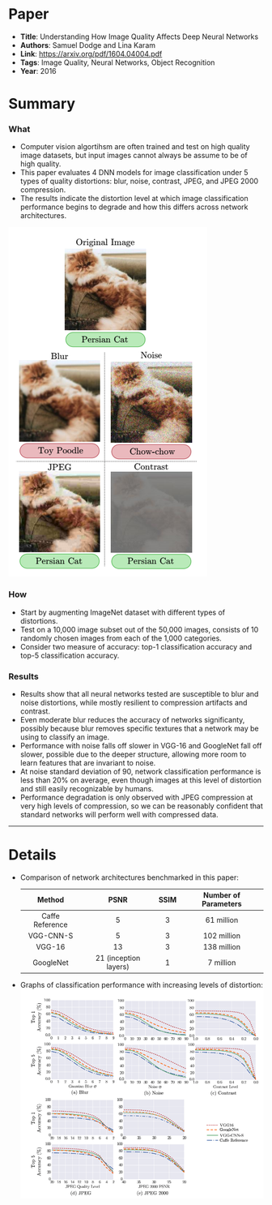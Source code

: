 # Paper

* **Title**: Understanding How Image Quality Affects Deep Neural Networks
* **Authors**: Samuel Dodge and Lina Karam
* **Link**: https://arxiv.org/pdf/1604.04004.pdf
* **Tags**: Image Quality, Neural Networks, Object Recognition
* **Year**: 2016

# Summary

### What

  * Computer vision algortihsm are often trained and test on high quality image datasets, but input images cannot always be assume to be of high quality.
  * This paper evaluates 4 DNN models for image classification under 5 types of quality distortions: blur, noise, contrast, JPEG, and JPEG 2000 compression.
  * The results indicate the distortion level at which image classification performance begins to degrade and how this differs across network architectures.
  
![Image Distortion Types](img/image_quality_dnns/1.png?raw=true "Image distortions")

### How

  * Start by augmenting ImageNet dataset with different types of distortions.
  * Test on a 10,000 image subset out of the 50,000 images, consists of 10 randomly chosen images from each of the 1,000 categories.
  * Consider two measure of accuracy: top-1 classification accuracy and top-5 classification accuracy.

### Results
  * Results show that all neural networks tested are susceptible to blur and noise distortions, while mostly resilient to compression artifacts and contrast.
  * Even moderate blur reduces the accuracy of networks significanty, possibly because blur removes specific textures that a network may be using to classify an image.
  * Performance with noise falls off slower in VGG-16 and GoogleNet fall off slower, possible due to the deeper structure, allowing more room to learn features that are invariant to noise.
  * At noise standard deviation of 90, network classification performance is less than 20% on average, even though images at this level of distortion and still easily recognizable by humans.
  * Performance degradation is only observed with JPEG compression at very high levels of compression, so we can be reasonably confident that standard networks will perform well with compressed data.
	




-------------------------

# Details

* Comparison of network architectures benchmarked in this paper:
 
   | Method           | PSNR           | SSIM  | Number of Parameters |
	| :-------------:    |:-------------: | :-----:|:--------------------:|
	| Caffe Reference | 5 | 3 | 61 million |
	| VGG-CNN-S | 5 | 3 | 102 million |
	| VGG-16 | 13 | 3 | 138 million |
	| GoogleNet | 21 (inception layers) | 1 | 7 million |
	
* Graphs of classification performance with increasing levels of distortion:
![Classification Performance](img/image_quality_dnns/2.png?raw=true "Classification Performance")

